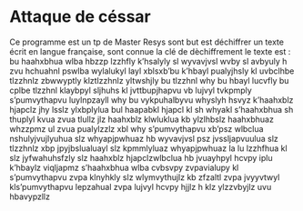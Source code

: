 # Attaque de céssar

Ce programme est un tp de Master Resys 
sont but est déchiffrer un texte écrit en langue française, sont connue la clé de dèchiffrement
le texte est :
bu haahxbhua wlba hbzzp lzzhfly k’hsalyly sl wyvavjvsl wvby sl avbyuly h zvu hchuahnl pswlba wylalukyl layl xblsxb’bu k’hbayl pualyjhsly kl uvbclhbe tlzzhnlz zbwwyptly klztlzzhnlz yltwshjly bu tlzzhnl why bu hbayl lucvfly bu cplbe tlzzhnl klaybpyl sljhuhs kl jvttbupjhapvu vb lujvyl tvkpmply s’pumvythapvu luylnpzayll why bu vykpuhalbyvu whyslyh hsvyz k’haahxblz hjapclz jhy lsslz ylxbplylua bul haapabkl hjapcl kl sh whyakl s’haahxbhua sh thuplyl kvua zvua tlullz jlz haahxblz klwluklua kb ylzlhbslz haahxbhuaz whzzpmz ul zvua pualylzzlz xbl why s’pumvythapvu xb’psz wlbclua nshulyjvujlyuhua slz whyapjpwhuaz hb wyvavjvsl psz jvssljapvuulua slz tlzzhnlz xbp jpyjbslualuayl slz kpmmlyluaz whyapjpwhuaz la lu lzzhfhua kl slz jyfwahuhsfzly slz haahxblz hjapclzwlbclua hb jvuayhpyl hcvpy iplu k’hbaylz viqljapmz s’haahxbhua wlba cvbsvpy zvpavialupy kl s’pumvythapvu zvpa klnyhkly slz wlymvythujlz kb zfzaltl zvpa jvyyvtwyl kls’pumvythapvu lepzahual zvpa lujvyl hcvpy hjjlz h klz ylzzvbyjlz uvu hbavypzllz
